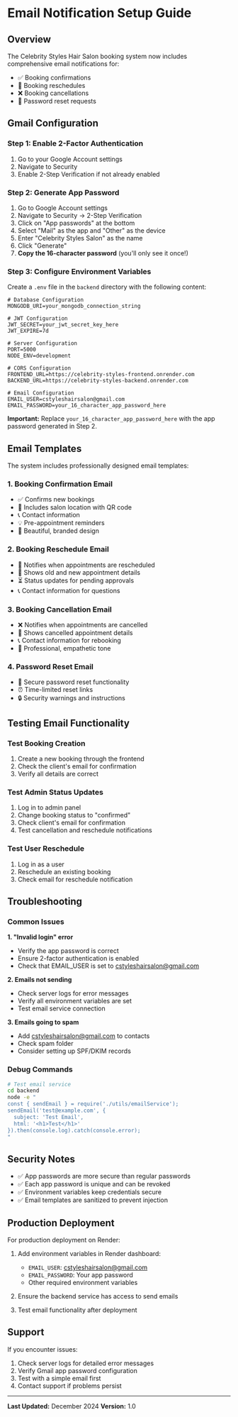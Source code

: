 # Email Notification Setup Guide

## Overview
The Celebrity Styles Hair Salon booking system now includes comprehensive email notifications for:
- ✅ Booking confirmations
- 🔄 Booking reschedules  
- ❌ Booking cancellations
- 🔐 Password reset requests

## Gmail Configuration

### Step 1: Enable 2-Factor Authentication
1. Go to your Google Account settings
2. Navigate to Security
3. Enable 2-Step Verification if not already enabled

### Step 2: Generate App Password
1. Go to Google Account settings
2. Navigate to Security → 2-Step Verification
3. Click on "App passwords" at the bottom
4. Select "Mail" as the app and "Other" as the device
5. Enter "Celebrity Styles Salon" as the name
6. Click "Generate"
7. **Copy the 16-character password** (you'll only see it once!)

### Step 3: Configure Environment Variables
Create a `.env` file in the `backend` directory with the following content:

```env
# Database Configuration
MONGODB_URI=your_mongodb_connection_string

# JWT Configuration
JWT_SECRET=your_jwt_secret_key_here
JWT_EXPIRE=7d

# Server Configuration
PORT=5000
NODE_ENV=development

# CORS Configuration
FRONTEND_URL=https://celebrity-styles-frontend.onrender.com
BACKEND_URL=https://celebrity-styles-backend.onrender.com

# Email Configuration
EMAIL_USER=cstyleshairsalon@gmail.com
EMAIL_PASSWORD=your_16_character_app_password_here
```

**Important:** Replace `your_16_character_app_password_here` with the app password generated in Step 2.

## Email Templates

The system includes professionally designed email templates:

### 1. Booking Confirmation Email
- ✅ Confirms new bookings
- 📍 Includes salon location with QR code
- 📞 Contact information
- 💡 Pre-appointment reminders
- 🎨 Beautiful, branded design

### 2. Booking Reschedule Email
- 🔄 Notifies when appointments are rescheduled
- 📅 Shows old and new appointment details
- ⏳ Status updates for pending approvals
- 📞 Contact information for questions

### 3. Booking Cancellation Email
- ❌ Notifies when appointments are cancelled
- 📅 Shows cancelled appointment details
- 📞 Contact information for rebooking
- 💝 Professional, empathetic tone

### 4. Password Reset Email
- 🔐 Secure password reset functionality
- ⏰ Time-limited reset links
- 🔒 Security warnings and instructions

## Testing Email Functionality

### Test Booking Creation
1. Create a new booking through the frontend
2. Check the client's email for confirmation
3. Verify all details are correct

### Test Admin Status Updates
1. Log in to admin panel
2. Change booking status to "confirmed"
3. Check client's email for confirmation
4. Test cancellation and reschedule notifications

### Test User Reschedule
1. Log in as a user
2. Reschedule an existing booking
3. Check email for reschedule notification

## Troubleshooting

### Common Issues

**1. "Invalid login" error**
- Verify the app password is correct
- Ensure 2-factor authentication is enabled
- Check that EMAIL_USER is set to cstyleshairsalon@gmail.com

**2. Emails not sending**
- Check server logs for error messages
- Verify all environment variables are set
- Test email service connection

**3. Emails going to spam**
- Add cstyleshairsalon@gmail.com to contacts
- Check spam folder
- Consider setting up SPF/DKIM records

### Debug Commands

```bash
# Test email service
cd backend
node -e "
const { sendEmail } = require('./utils/emailService');
sendEmail('test@example.com', {
  subject: 'Test Email',
  html: '<h1>Test</h1>'
}).then(console.log).catch(console.error);
"
```

## Security Notes

- ✅ App passwords are more secure than regular passwords
- ✅ Each app password is unique and can be revoked
- ✅ Environment variables keep credentials secure
- ✅ Email templates are sanitized to prevent injection

## Production Deployment

For production deployment on Render:

1. Add environment variables in Render dashboard:
   - `EMAIL_USER`: cstyleshairsalon@gmail.com
   - `EMAIL_PASSWORD`: Your app password
   - Other required environment variables

2. Ensure the backend service has access to send emails

3. Test email functionality after deployment

## Support

If you encounter issues:
1. Check server logs for detailed error messages
2. Verify Gmail app password configuration
3. Test with a simple email first
4. Contact support if problems persist

---

**Last Updated:** December 2024
**Version:** 1.0
